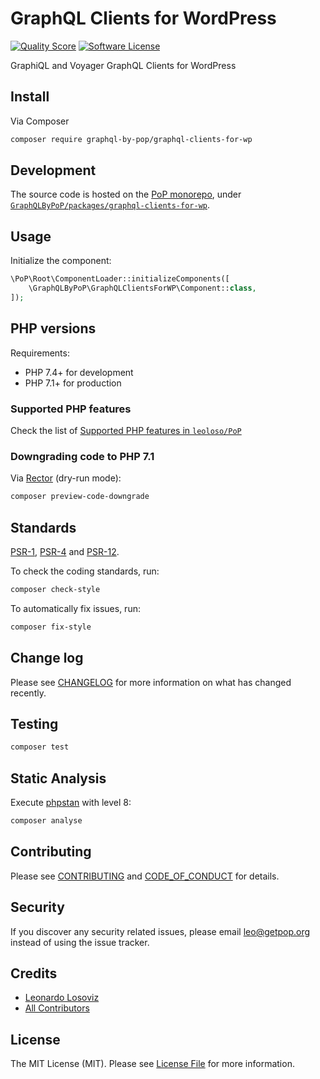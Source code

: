 # GraphQL Clients for WordPress

<!-- [![Build Status][ico-travis]][link-travis] -->
[![Quality Score][ico-code-quality]][link-code-quality]
[![Software License][ico-license]](LICENSE.md)

<!--
[![Latest Version on Packagist][ico-version]][link-packagist]
[![Coverage Status][ico-scrutinizer]][link-scrutinizer]
[![Total Downloads][ico-downloads]][link-downloads]
-->

GraphiQL and Voyager GraphQL Clients for WordPress

## Install

Via Composer

``` bash
composer require graphql-by-pop/graphql-clients-for-wp
```

## Development

The source code is hosted on the [PoP monorepo](https://github.com/leoloso/PoP), under [`GraphQLByPoP/packages/graphql-clients-for-wp`](https://github.com/leoloso/PoP/tree/master/layers/GraphQLByPoP/packages/graphql-clients-for-wp).

## Usage

Initialize the component:

``` php
\PoP\Root\ComponentLoader::initializeComponents([
    \GraphQLByPoP\GraphQLClientsForWP\Component::class,
]);
```

## PHP versions

Requirements:

- PHP 7.4+ for development
- PHP 7.1+ for production

### Supported PHP features

Check the list of [Supported PHP features in `leoloso/PoP`](https://github.com/leoloso/PoP/#supported-php-features)

### Downgrading code to PHP 7.1

Via [Rector](https://github.com/rectorphp/rector) (dry-run mode):

```bash
composer preview-code-downgrade
```

## Standards

[PSR-1](https://www.php-fig.org/psr/psr-1), [PSR-4](https://www.php-fig.org/psr/psr-4) and [PSR-12](https://www.php-fig.org/psr/psr-12).

To check the coding standards, run:

``` bash
composer check-style
```

To automatically fix issues, run:

``` bash
composer fix-style
```

## Change log

Please see [CHANGELOG](CHANGELOG.md) for more information on what has changed recently.

## Testing

``` bash
composer test
```

## Static Analysis

Execute [phpstan](https://github.com/phpstan/phpstan) with level 8:

``` bash
composer analyse
```

## Contributing

Please see [CONTRIBUTING](CONTRIBUTING.md) and [CODE_OF_CONDUCT](CODE_OF_CONDUCT.md) for details.

## Security

If you discover any security related issues, please email leo@getpop.org instead of using the issue tracker.

## Credits

- [Leonardo Losoviz][link-author]
- [All Contributors][link-contributors]

## License

The MIT License (MIT). Please see [License File](LICENSE.md) for more information.

[ico-version]: https://img.shields.io/packagist/v/graphql-by-pop/graphql-clients-for-wp.svg?style=flat-square
[ico-license]: https://img.shields.io/badge/license-MIT-brightgreen.svg?style=flat-square
[ico-travis]: https://img.shields.io/travis/graphql-by-pop/graphql-clients-for-wp/master.svg?style=flat-square
[ico-scrutinizer]: https://img.shields.io/scrutinizer/coverage/g/graphql-by-pop/graphql-clients-for-wp.svg?style=flat-square
[ico-code-quality]: https://img.shields.io/scrutinizer/g/graphql-by-pop/graphql-clients-for-wp.svg?style=flat-square
[ico-downloads]: https://img.shields.io/packagist/dt/graphql-by-pop/graphql-clients-for-wp.svg?style=flat-square

[link-packagist]: https://packagist.org/packages/graphql-by-pop/graphql-clients-for-wp
[link-travis]: https://travis-ci.org/graphql-by-pop/graphql-clients-for-wp
[link-scrutinizer]: https://scrutinizer-ci.com/g/graphql-by-pop/graphql-clients-for-wp/code-structure
[link-code-quality]: https://scrutinizer-ci.com/g/graphql-by-pop/graphql-clients-for-wp
[link-downloads]: https://packagist.org/packages/graphql-by-pop/graphql-clients-for-wp
[link-author]: https://github.com/leoloso
[link-contributors]: ../../../../../../contributors
